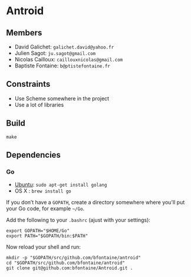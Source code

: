 # Antroid

## Members

* David Galichet: `galichet.david@yahoo.fr`
* Julien Sagot: `ju.sagot@gmail.com`
* Nicolas Cailloux: `caillouxnicolas@gmail.com`
* Baptiste Fontaine: `b@ptistefontaine.fr`

## Constraints

* Use Scheme somewhere in the project
* Use a lot of libraries

## Build

    make

## Dependencies

### Go

* [Ubuntu](https://github.com/golang/go/wiki/Ubuntu): `sudo apt-get install golang`
* OS X : `brew install go`

If you don’t have a `GOPATH`, create a directory somewhere where you'll put
your Go code, for example `~/Go`.

Add the following to your `.bashrc` (ajust with your settings):

    export GOPATH="$HOME/Go"
    export PATH="$GOPATH/bin:$PATH"

Now reload your shell and run:

    mkdir -p "$GOPATH/src/github.com/bfontaine/antroid"
    cd "$GOPATH/src/github.com/bfontaine/antroid"
    git clone git@github.com:bfontaine/Antroid.git .
